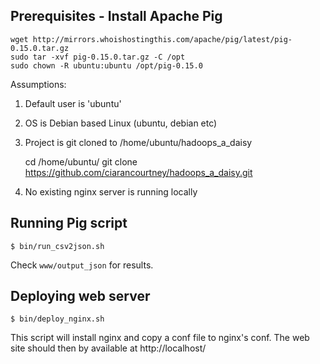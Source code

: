## Prerequisites - Install Apache Pig

    wget http://mirrors.whoishostingthis.com/apache/pig/latest/pig-0.15.0.tar.gz
    sudo tar -xvf pig-0.15.0.tar.gz -C /opt
    sudo chown -R ubuntu:ubuntu /opt/pig-0.15.0

Assumptions:

1. Default user is 'ubuntu'
2. OS is Debian based Linux (ubuntu, debian etc)
2. Project is git cloned to /home/ubuntu/hadoops_a_daisy

    cd /home/ubuntu/
    git clone https://github.com/ciarancourtney/hadoops_a_daisy.git

3. No existing nginx server is running locally

## Running Pig script

    $ bin/run_csv2json.sh

Check `www/output_json` for results.

## Deploying web server

    $ bin/deploy_nginx.sh

This script will install nginx and copy a conf file to nginx's conf. The web site should then
by available at http://localhost/

